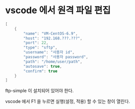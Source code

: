 # vscode 에서 원격 파일 편집



```c++
[
	{
		"name": "VM-CentOS-6.9",
		"host": "192.168.???.???",
		"port": 22,
		"type": "sftp",
		"username": "사용자 id",
		"password": "사용자 password",
		"path": "/home/user/path",
		"autosave": true,
		"confirm": true
	}
]
```



ftp-simple 이 설치되어 있어야 한다.

vscode 에서 F1 을 누르면 실행(설정, 적용) 할 수 있는  창이 열린다.



